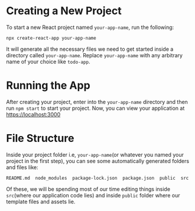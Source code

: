 # Creating a New Project
To start a new React project named `your-app-name`, run the following:
```
npx create-react-app your-app-name
```
It will generate all the necessary files we need to get started inside a directory called `your-app-name`. Replace `your-app-name` with any arbitrary name of your choice like `todo-app`.

# Running the App

After creating your project, enter into the `your-app-name` directory and then run `npm start` to start your project. Now, you can view your application at [https://localhost:3000](https://localhost:3000)

# File Structure

Inside your project folder i.e, `your-app-name`(or whatever you named your project in the first step), you can see some automatically generated folders and files like:
```
README.md  node_modules  package-lock.json  package.json  public  src
```
Of these, we will be spending most of our time editing things inside `src`(where our application code lies) and inside `public` folder where our template files and assets lie.